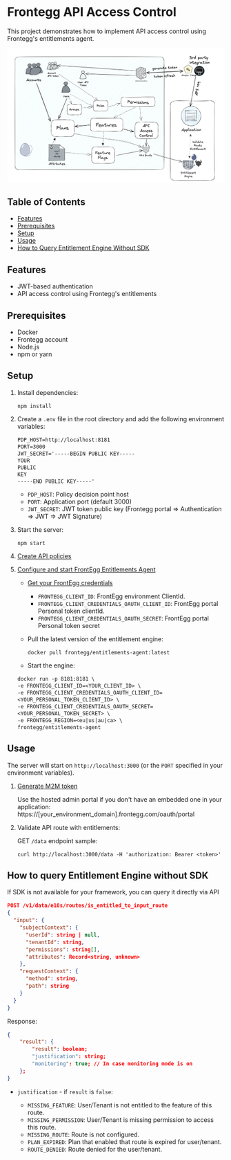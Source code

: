 # Frontegg API Access Control

This project demonstrates how to implement API access control using Frontegg's entitlements agent.

![API Access Control Diagram](images/diagram.png)

## Table of Contents

- [Features](#features)
- [Prerequisites](#prerequisites)
- [Setup](#setup)
- [Usage](#usage)
- [How to Query Entitlement Engine Without SDK](#how-to-query-entitlement-engine-without-sdk)

## Features

- JWT-based authentication
- API access control using Frontegg's entitlements

## Prerequisites

- Docker
- Frontegg account
- Node.js
- npm or yarn

## Setup

1. Install dependencies:
   ```shell
   npm install
   ```

2. Create a `.env` file in the root directory and add the following environment variables:

   ```shell
   PDP_HOST=http://localhost:8181
   PORT=3000
   JWT_SECRET='-----BEGIN PUBLIC KEY-----
   YOUR
   PUBLIC
   KEY
   -----END PUBLIC KEY-----'
   ```
   
   - `PDP_HOST`: Policy decision point host
   - `PORT`: Application port (default 3000)
   - `JWT_SECRET`: JWT token public key (Frontegg portal => Authentication => JWT => JWT Signature)

3. Start the server:
   ```
   npm start
   ```

4. [Create API policies](https://docs.frontegg.com/docs/creating-your-first-route)
5. [Configure and start FrontEgg Entitlements Agent](https://docs.frontegg.com/docs/configuring-and-running-the-engine)
   
   * [Get your FrontEgg credentials](https://docs.frontegg.com/docs/configuring-and-running-the-engine#step-2-run-the-agent-as-a-docker-container)

     - `FRONTEGG_CLIENT_ID`: FrontEgg environment ClientId.
     - `FRONTEGG_CLIENT_CREDENTIALS_OAUTH_CLIENT_ID`: FrontEgg portal Personal token clientId.
     - `FRONTEGG_CLIENT_CREDENTIALS_OAUTH_SECRET`: FrontEgg portal Personal token secret 

   * Pull the latest version of the entitlement engine:

      ```
      docker pull frontegg/entitlements-agent:latest
      ```
   
   * Start the engine:   

   ```shell
   docker run -p 8181:8181 \
   -e FRONTEGG_CLIENT_ID=<YOUR_CLIENT_ID> \
   -e FRONTEGG_CLIENT_CREDENTIALS_OAUTH_CLIENT_ID=<YOUR_PERSONAL_TOKEN_CLIENT_ID> \
   -e FRONTEGG_CLIENT_CREDENTIALS_OAUTH_SECRET=<YOUR_PERSONAL_TOKEN_SECRET> \
   -e FRONTEGG_REGION=<eu|us|au|ca> \
   frontegg/entitlements-agent
   ```

## Usage

The server will start on `http://localhost:3000` (or the `PORT` specified in your environment variables).

1. [Generate M2M token](https://docs.frontegg.com/docs/time-bound-token-expiration) 

   Use the hosted admin portal if you don't have an embedded one in your application: 
   https://[your_environment_domain].frontegg.com/oauth/portal

2. Validate API route with entitlements:

   GET `/data` endpoint sample:
   ```shell
   curl http://localhost:3000/data -H 'authorization: Bearer <token>'
   ```

## How to query Entitlement Engine without SDK
If SDK is not available for your framework, you can query it directly via API

```json
POST /v1/data/e10s/routes/is_entitled_to_input_route
{
  "input": {
    "subjectContext": {
      "userId": string | null,
      "tenantId": string,
      "permissions": string[],
      "attributes": Record<string, unknown>
    },
    "requestContext": {
      "method": string, 
      "path": string
    }
  }
}
```

Response:
```json
{
	"result": {
		"result": boolean;
		"justification": string;
		"monitoring": true; // In case monitoring mode is on
	};
}
```

* `justification` - if `result` is `false`:  
   
   - `MISSING_FEATURE`: User/Tenant is not entitled to the feature of this route.    
   - `MISSING_PERMISSION`: User/Tenant is missing permission to access this route.   
   - `MISSING_ROUTE`: Route is not configured.   
   - `PLAN_EXPIRED`: Plan that enabled that route is expired for user/tenant.  
   - `ROUTE_DENIED`: Route denied for the user/tenant. 

